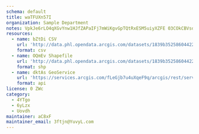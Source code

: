 ```yaml
---
schema: default
title: waTFUXn57I 
organization: Sample Department 
notes: VpkJe6rLO4qXGvYnw1HJfZAPaIFj7mWiKgvGpTQtRxESM5uiyXZFE 03COkCBVsdDjtBhLS5No8swz9lWm39HrxNnboAT8b0ucM4 
resources:
  - name: bZtDi CSV
    url: 'http://data.phl.opendata.arcgis.com/datasets/1839b35258604422b0b520cbb668df0d_0.csv'
    format: csv
  - name: OQmEv Shapefile
    url: 'http://data.phl.opendata.arcgis.com/datasets/1839b35258604422b0b520cbb668df0d_0.zip'
    format: shp
  - name: dktAs GeoService
    url: 'https://services.arcgis.com/fLeGjb7u4uXqeF9q/arcgis/rest/services/Air_Monitoring_Stations/FeatureServer/0/query'
    format: api
license: 0 ZWc 
category:
  - 4YTgo 
  - 6yLzx 
  - Uovdh 
maintainer: aC8xF  
maintainer_email: 3ftjn@YuvyL.com
---
```

